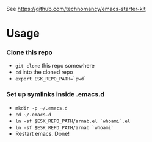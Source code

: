 See https://github.com/technomancy/emacs-starter-kit

# Usage
### Clone this repo
+ `git clone` this repo somewhere
+ `cd` into the cloned repo
+ `` export ESK_REPO_PATH=`pwd` ``

### Set up symlinks inside .emacs.d

+ `mkdir -p ~/.emacs.d`
+ `cd ~/.emacs.d`
+ `` ln -sf $ESK_REPO_PATH/arnab.el `whoami`.el ``
+ `` ln -sf $ESK_REPO_PATH/arnab `whoami` ``
+ Restart emacs. Done!
